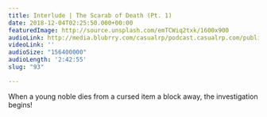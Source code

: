 ```yaml
---
title: Interlude | The Scarab of Death (Pt. 1)
date: 2018-12-04T02:25:50.000+00:00
featuredImage: http://source.unsplash.com/emTCWiq2txk/1600x900
audioLink: http://media.blubrry.com/casualrp/podcast.casualrp.com/public/Bonus%20Ep%20_%20The%20Scarab%20of%20Death%20Pt%201%20_%20Anyone%20Have%20a%20Clue_.mp3
videoLink: ''
audioSize: "156400000"
audioLength: '2:42:55'
slug: "93"

---
```

When a young noble dies from a cursed item a block away, the investigation begins!